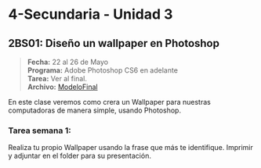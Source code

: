 # 4-Secundaria - Unidad 3

<div class="currentTheme">

## 2BS01: Diseño un wallpaper en Photoshop

> **Fecha:** 22 al 26 de Mayo<br> **Programa:** Adobe Photoshop CS6 en adelante<br> **Tarea:** Ver al final.<br> **Archivo:** [ModeloFinal](https://github.com/israelcueva/colegio-docs/blob/a19ccbad37cba7b451be27cc8e5523964f9c076c/docs/4-secundaria/archivos/Unidad3/4SEC-2BS01.jpg ':include :type=code')

En este clase veremos como crera un Wallpaper para nuestras computadoras de manera simple, usando Photoshop.


### Tarea semana 1:

Realiza tu propio Wallpaper usando la frase que más te identifique. Imprimir y adjuntar en el folder para su presentación.

</div>